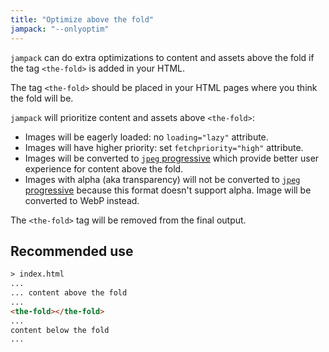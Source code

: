 ```yaml
---
title: "Optimize above the fold"
jampack: "--onlyoptim"
---
```


`jampack` can do extra optimizations to content and assets above the fold if the tag `<the-fold>` is added in your HTML.

The tag `<the-fold>` should be placed in your HTML pages where you think the fold will be.

`jampack` will prioritize content and assets above `<the-fold>`:

- Images will be eagerly loaded: no `loading="lazy"` attribute.
- Images will have higher priority: set `fetchpriority="high"` attribute.
- Images will be converted to [`jpeg` progressive](https://www.thewebmaster.com/progressive-jpegs/) which provide better user experience for content above the fold.
- Images with alpha (aka transparency) will not be converted to [`jpeg` progressive](https://www.thewebmaster.com/progressive-jpegs/) because this format doesn't support alpha. Image will be converted to WebP instead.

The `<the-fold>` tag will be removed from the final output.

## Recommended use

```html
> index.html 
... 
... content above the fold 
...
<the-fold></the-fold>
... 
content below the fold 
...
```
